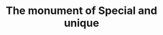 ---
pid: LLP64
title: The monument of Special and unique
location_transcription: Art Muesuem
zipcode: '19115'
outside_phl: 
neighborhood: Bustleton,Somerton
age: '12'
age_range: 6-13
instagram: 
image_file_name: LLP_64.jpg
proposal_transcription: A diamond monument.  The monument of special and unique
topic: Art
topic_summary: '0'
type: Sculpture Statue
keywords_other: art museum, pma
credit: Abibat Lateef
image_labels: 
twitter: 
facebook: 
permalink: "/monuments/llp64/"
layout: item-page
---